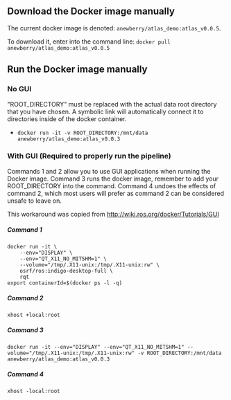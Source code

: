 

## Download the Docker image manually

The current docker image is denoted: `anewberry/atlas_demo:atlas_v0.0.5`. 

To download it, enter into the command line: `docker pull anewberry/atlas_demo:atlas_v0.0.5`

## Run the Docker image manually

### No GUI

"ROOT_DIRECTORY" must be replaced with the actual data root directory that you have chosen. A symbolic link will automatically connect it to directories inside of the docker container. 
  - `docker run -it -v ROOT_DIRECTORY:/mnt/data anewberry/atlas_demo:atlas_v0.0.3`


### With GUI (Required to properly run the pipeline)

Commands 1 and 2 allow you to use GUI applications when running the Docker image. Command 3 runs the docker image, remember to add your ROOT_DIRECTORY into the command. Command 4 undoes the effects of command 2, which most users will prefer as command 2 can be considered unsafe to leave on.

This workaround was copied from http://wiki.ros.org/docker/Tutorials/GUI

##### Command 1
```
docker run -it \
    --env="DISPLAY" \
    --env="QT_X11_NO_MITSHM=1" \
    --volume="/tmp/.X11-unix:/tmp/.X11-unix:rw" \
    osrf/ros:indigo-desktop-full \
    rqt
export containerId=$(docker ps -l -q)
```
##### Command 2
`xhost +local:root`
##### Command 3
```
docker run -it --env="DISPLAY" --env="QT_X11_NO_MITSHM=1" --volume="/tmp/.X11-unix:/tmp/.X11-unix:rw" -v ROOT_DIRECTORY:/mnt/data anewberry/atlas_demo:atlas_v0.0.3
```
##### Command 4

`xhost -local:root`
